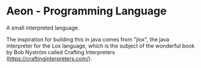 # Aeon - Programming Language

A small interpreted language.

The inspiration for building this in java comes from "jlox", the java interpreter for the Lox
language, which is the subject of the wonderful book by Bob Nyström called Crafting Interpreters 
(https://craftinginterpreters.com/).